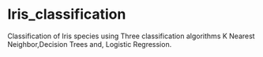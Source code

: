 # Iris_classification

Classification of Iris species using Three classification algorithms K Nearest Neighbor,Decision Trees and, Logistic Regression.
